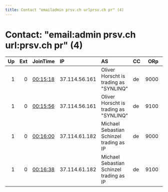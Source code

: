 ```yaml
---
title: Contact "emailadmin prsv.ch urlprsv.ch pr" (4)
---
```


# Contact: "email:admin prsv.ch url:prsv.ch pr" (4)

|   Up |   Ext | JoinTime                                                                                              | IP            | AS                                               | CC   |   ORp |   Dirp | OS    | Version   | Nickname   |   eFamMembers |
|-----:|------:|:------------------------------------------------------------------------------------------------------|:--------------|:-------------------------------------------------|:-----|------:|-------:|:------|:----------|:-----------|--------------:|
|    1 |     0 | [00:15:18](https://nusenu.github.io/OrNetStats/w/relay/570F69184AF751BD95ED30FAA74CC216FBCFAED4.html) | 37.114.56.161 | Oliver Horscht is trading as &quot;SYNLINQ&quot; | de   |  9000 |      0 | Linux | 0.4.7.12  | prsv       |            90 |
|    1 |     0 | [00:15:56](https://nusenu.github.io/OrNetStats/w/relay/38DCA940C0F26856F68A372773D7CBF708F0678E.html) | 37.114.56.161 | Oliver Horscht is trading as &quot;SYNLINQ&quot; | de   |  9100 |      0 | Linux | 0.4.7.12  | prsv       |            90 |
|    1 |     0 | [00:16:00](https://nusenu.github.io/OrNetStats/w/relay/40DF0F633BF9C71C8891A7715746C8268042261F.html) | 37.114.61.182 | Michael Sebastian Schinzel trading as IP         | de   |  9000 |      0 | Linux | 0.4.7.12  | prsv       |            90 |
|    1 |     0 | [00:16:38](https://nusenu.github.io/OrNetStats/w/relay/4A4409CCD29253A5EB587093032A40405908316E.html) | 37.114.61.182 | Michael Sebastian Schinzel trading as IP         | de   |  9100 |      0 | Linux | 0.4.7.12  | prsv       |            90 |

